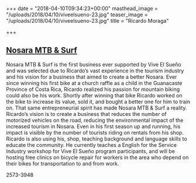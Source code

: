 +++
date = "2018-04-10T09:34:23+00:00"
masthead_image = "/uploads/2018/04/10/viveelsueno-23.jpg"
teaser_image = "/uploads/2018/04/10/viveelsueno-23.jpg"
title = "Ricardo Moraga"

+++
## [Nosara MTB & Surf](https://nosaramtbsurf.com/)

Nosara MTB & Surf is the first business ever supported by Vive El Sueño and was selected due to Ricardo’s vast experience in the tourism industry and his vision for a business that aimed to create a better Nosara. Ever since winning his first bike at a church raffle as a child in the Guanacaste Province of Costa Rica, Ricardo realized his passion for mountain biking could also be his work. Shortly after winning that bike Ricardo worked on the bike to increase its value, sold it, and bought a better one for him to train on. That same entrepreneurial spirit has made Nosara MTB & Surf a reality. Ricardo’s vision is to create a business that reduces the number of motorized vehicles on the road, reducing the environmental impact of the increased tourism in Nosara. Even in his first season up and running, his impact is visible by the number of tourists riding on rentals from his shop. Ricardo is also using his, shop, teaching background and language skills to educate the community. He currently teaches a English for the Service Industry workshop for Vive El Sueño program participants, and will be hosting free clinics on bicycle repair for workers in the area who depend on their bikes for transportation to and from work.

2573-3948